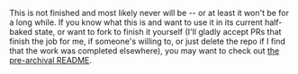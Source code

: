 This is not finished and most likely never will be -- or at least it won't be for a long while. If you know what this is and want to use it in its current half-baked state, or want to fork to finish it yourself (I'll gladly accept PRs that finish the job for me, if someone's willing to, or just delete the repo if I find that the work was completed elsewhere), you may want to check out [the pre-archival README](README_OLD.md).
